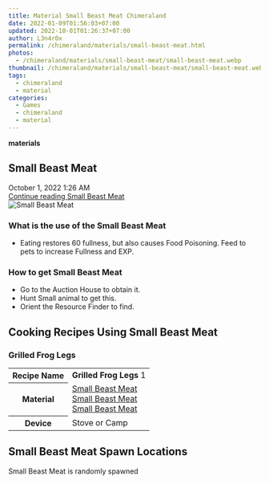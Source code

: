 ```yaml
---
title: Material Small Beast Meat Chimeraland
date: 2022-01-09T01:56:03+07:00
updated: 2022-10-01T01:26:37+07:00
author: L3n4r0x
permalink: /chimeraland/materials/small-beast-meat.html
photos:
  - /chimeraland/materials/small-beast-meat/small-beast-meat.webp
thumbnail: /chimeraland/materials/small-beast-meat/small-beast-meat.webp
tags:
  - chimeraland
  - material
categories:
  - Games
  - chimeraland
  - material
---
```


<section id="bootstrap-wrapper">
  <link
    rel="stylesheet"
    href="https://rawcdn.githack.com/dimaslanjaka/Web-Manajemen/870a349/css/bootstrap-5-3-0-alpha3-wrapper.css"
  />
  <div
    class="row g-0 border rounded overflow-hidden flex-md-row mb-4 shadow-sm position-relative"
  >
    <div class="col p-4 d-flex flex-column position-static">
      <strong class="d-inline-block mb-2 text-success">materials</strong>
      <h2 class="mb-0">Small Beast Meat</h2>
      <div class="mb-1 text-muted">October 1, 2022 1:26 AM</div>
      <a
        href="/chimeraland/materials/small-beast-meat.html"
        class="stretched-link d-none text-primary"
        >Continue reading Small Beast Meat</a
      >
    </div>
    <div class="col-auto d-none d-lg-block">
      <img
        src="/chimeraland/materials/small-beast-meat/small-beast-meat.webp"
        alt="Small Beast Meat"
      />
    </div>
  </div>
  <div class="row">
    <div class="col-lg-6 col-12 mb-2">
      <div class="card bg-dark text-light">
        <div class="card-body">
          <h3 class="card-title">What is the use of the Small Beast Meat</h3>
          <div class="card-text">
            <ul>
              <li>
                Eating restores 60 fullness, but also causes Food Poisoning.
                Feed to pets to increase Fullness and EXP.
              </li>
            </ul>
          </div>
        </div>
      </div>
    </div>
    <div class="col-lg-6 col-12 mb-2">
      <div class="card bg-dark text-light">
        <div class="card-body">
          <h3 class="card-title">How to get Small Beast Meat</h3>
          <div class="card-text">
            <ul>
              <li>Go to the Auction House to obtain it.</li>
              <li>Hunt Small animal to get this.</li>
              <li>Orient the Resource Finder to find.</li>
            </ul>
          </div>
        </div>
      </div>
    </div>
    <div class="col-12 mb-2">
      <h2 id="cookable">Cooking Recipes Using Small Beast Meat</h2>
      <div id="recipe-grilled-frog-legs">
        <h3 id="item-grilled-frog-legs">Grilled Frog Legs</h3>
        <div class="mb-2">
          <table class="table">
            <tr>
              <th>Recipe Name</th>
              <td><b>Grilled Frog Legs</b> 1</td>
            </tr>
            <tr>
              <th>Material</th>
              <td>
                <a
                  class="text-decoration-none text-primary"
                  href="/chimeraland/materials/small-beast-meat.html"
                  >Small Beast Meat</a
                ><br /><a
                  class="text-decoration-none text-primary"
                  href="/chimeraland/materials/small-beast-meat.html"
                  >Small Beast Meat</a
                ><br /><a
                  class="text-decoration-none text-primary"
                  href="/chimeraland/materials/small-beast-meat.html"
                  >Small Beast Meat</a
                >
              </td>
            </tr>
            <tr>
              <th>Device</th>
              <td>Stove or Camp</td>
            </tr>
          </table>
        </div>
      </div>
    </div>
    <div class="col-12 mb-2">
      <h2>Small Beast Meat Spawn Locations</h2>
      <p>Small Beast Meat is randomly spawned</p>
    </div>
  </div>
</section>